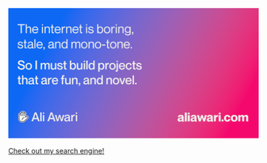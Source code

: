 <a href="https://aliawari.com">
  <img
    alt="Helping people make the world a better place through quality software"
    src="https://raw.githubusercontent.com/solojungle/solojungle/main/image.png"
  />
</a>

[Check out my search engine!](https://find.aliawari.com)
